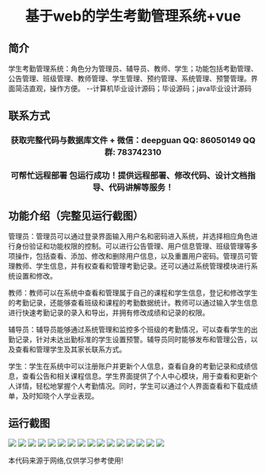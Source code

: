 <p><h1 align="center">基于web的学生考勤管理系统+vue</h1></p>

## 简介
学生考勤管理系统：角色分为管理员、辅导员、教师、学生；功能包括考勤管理、公告管理、班级管理、教师管理、学生管理、预约管理、系统管理、预警管理。界面简洁直观，操作方便。    --计算机毕业设计源码；毕设源码；java毕业设计源码


## 联系方式
<p><h3 align="center">获取完整代码与数据库文件 + 微信：deepguan QQ: 86050149 QQ群: 783742310</h3></p>
<p><h3 align="center">可帮忙远程部署 包运行成功！提供远程部署、修改代码、设计文档指导、代码讲解等服务！</h3></p>

## 功能介绍（完整见运行截图）
管理员：管理员可以通过登录界面输入用户名和密码进入系统，并选择相应角色进行身份验证和功能权限的控制。可以进行公告管理、用户信息管理、班级管理等多项操作，包括查看、添加、修改和删除用户信息，以及重置用户密码。管理员可管理教师、学生信息，并有权查看和管理考勤记录。还可以通过系统管理模块进行系统设置和修改。

教师：教师可以在系统中查看和管理属于自己的课程和学生信息，登记和修改学生的考勤记录，还能够查看班级和课程的考勤数据统计。教师可以通过输入学生信息进行快速考勤记录的录入和导出，并拥有修改成绩和记录的权限。

辅导员：辅导员能够通过系统管理和监控多个班级的考勤情况，可以查看学生的出勤记录，针对未达出勤标准的学生设置预警。辅导员同时能够发布和管理公告，以及查看和管理学生及其家长联系方式。

学生：学生在系统中可以注册账户并更新个人信息，查看自身的考勤记录和成绩信息，查看公告和相关课程信息。学生界面提供了个人中心模块，用于查看和更新个人详情，轻松地掌握个人考勤情况。同时，学生可以通过个人界面查看和下载成绩单，及时知晓个人学业表现。


## 运行截图
![](https://bs-1329754181.cos.ap-shanghai.myqcloud.com/ssm/WebStudentAttendanceManagementSystem/img/001.jpg)
![](https://bs-1329754181.cos.ap-shanghai.myqcloud.com/ssm/WebStudentAttendanceManagementSystem/img/002.jpg)
![](https://bs-1329754181.cos.ap-shanghai.myqcloud.com/ssm/WebStudentAttendanceManagementSystem/img/003.jpg)
![](https://bs-1329754181.cos.ap-shanghai.myqcloud.com/ssm/WebStudentAttendanceManagementSystem/img/004.jpg)
![](https://bs-1329754181.cos.ap-shanghai.myqcloud.com/ssm/WebStudentAttendanceManagementSystem/img/005.jpg)
![](https://bs-1329754181.cos.ap-shanghai.myqcloud.com/ssm/WebStudentAttendanceManagementSystem/img/006.jpg)
![](https://bs-1329754181.cos.ap-shanghai.myqcloud.com/ssm/WebStudentAttendanceManagementSystem/img/007.jpg)
![](https://bs-1329754181.cos.ap-shanghai.myqcloud.com/ssm/WebStudentAttendanceManagementSystem/img/008.jpg)
![](https://bs-1329754181.cos.ap-shanghai.myqcloud.com/ssm/WebStudentAttendanceManagementSystem/img/009.jpg)
![](https://bs-1329754181.cos.ap-shanghai.myqcloud.com/ssm/WebStudentAttendanceManagementSystem/img/010.jpg)
![](https://bs-1329754181.cos.ap-shanghai.myqcloud.com/ssm/WebStudentAttendanceManagementSystem/img/011.jpg)
![](https://bs-1329754181.cos.ap-shanghai.myqcloud.com/ssm/WebStudentAttendanceManagementSystem/img/012.jpg)
![](https://bs-1329754181.cos.ap-shanghai.myqcloud.com/ssm/WebStudentAttendanceManagementSystem/img/013.jpg)
![](https://bs-1329754181.cos.ap-shanghai.myqcloud.com/ssm/WebStudentAttendanceManagementSystem/img/014.jpg)
![](https://bs-1329754181.cos.ap-shanghai.myqcloud.com/ssm/WebStudentAttendanceManagementSystem/img/015.jpg)
![](https://bs-1329754181.cos.ap-shanghai.myqcloud.com/ssm/WebStudentAttendanceManagementSystem/img/016.jpg)

<p>本代码来源于网络,仅供学习参考使用!</p>
